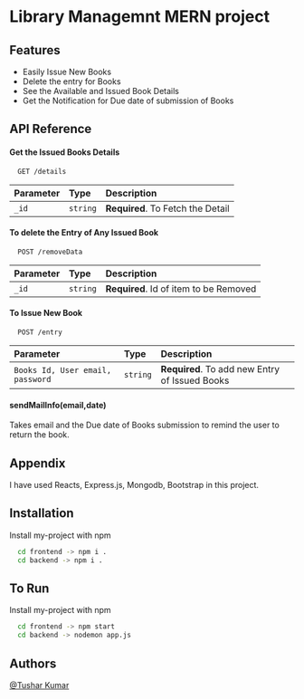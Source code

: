 # Library Managemnt MERN project

## Features

- Easily Issue New Books
- Delete the entry for Books
- See the Available and Issued Book Details
- Get the Notification for Due date of submission of Books

## API Reference

#### Get the Issued Books Details

```http
  GET /details
```

| Parameter | Type     | Description                |
| :-------- | :------- | :------------------------- |
| `_id` | `string` | **Required**. To Fetch the Detail |

#### To delete the Entry of Any Issued Book

```http
  POST /removeData
```

| Parameter | Type     | Description                       |
| :-------- | :------- | :-------------------------------- |
| `_id`      | `string` | **Required**. Id of item to be Removed |

#### To Issue New Book

```http
  POST /entry
```

| Parameter | Type     | Description                       |
| :-------- | :------- | :-------------------------------- |
| `Books Id, User email, password `      | `string` | **Required**. To add new Entry of Issued Books |

#### sendMailInfo(email,date)

Takes email and the Due date of Books submission to remind the user to return the book.

## Appendix

I have used Reacts, Express.js, Mongodb, Bootstrap in this project.


## Installation

Install my-project with npm

```bash
  cd frontend -> npm i .
  cd backend -> npm i .
```
    
## To Run

Install my-project with npm

```bash
  cd frontend -> npm start
  cd backend -> nodemon app.js
```

## Authors

 [@Tushar Kumar](https://github.com/tusharkumar07)
